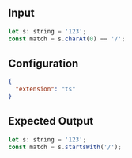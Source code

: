 
## Input
```javascript input
let s: string = '123';
const match = s.charAt(0) == '/';
```

## Configuration
```json configuration
{
  "extension": "ts"
}
```

## Expected Output
```javascript expected output
let s: string = '123';
const match = s.startsWith('/');
```
